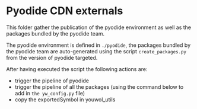 # Pyodide CDN externals

This folder gather the publication of the pyodide environment as well as the packages bundled 
by the pyodide team.

The pyodide environment is defined in `./pyodide`, the packages bundled by the pyodide team are 
auto-generated using the script `create_packages.py` from the version of pyodide targeted.

After having executed the script the following actions are:
*  trigger the pipeline of pyodide
*  trigger the pipeline of all the packages (using the command below to add in `the yw_config.py` file)
*  copy the exportedSymbol in youwol_utils



